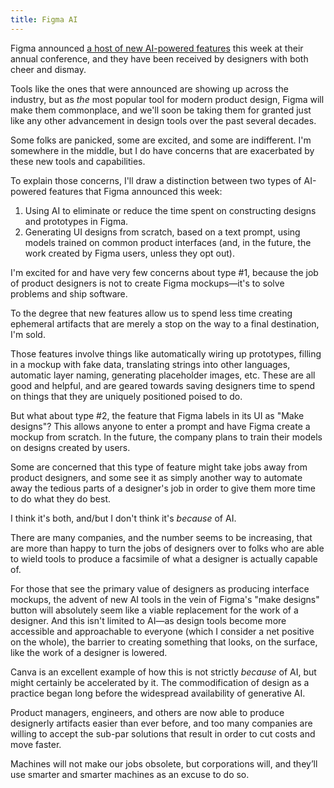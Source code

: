 ```yaml
---
title: Figma AI 
---
```


Figma announced [a host of new AI-powered features](https://www.figma.com/ai) this week at their annual conference, and they have been received by designers with both cheer and dismay. 

Tools like the ones that were announced are showing up across the industry, but as _the_ most popular tool for modern product design, Figma will make them commonplace, and we'll soon be taking them for granted just like any other advancement in design tools over the past several decades. 

Some folks are panicked, some are excited, and some are indifferent. I'm somewhere in the middle, but I do have concerns that are exacerbated by these new tools and capabilities. 

To explain those concerns, I'll draw a distinction between two types of AI-powered features that Figma announced this week:

1. Using AI to eliminate or reduce the time spent on constructing designs and prototypes in Figma.
2. Generating UI designs from scratch, based on a text prompt, using models trained on common product interfaces (and, in the future, the work created by Figma users, unless they opt out).

I'm excited for and have very few concerns about type #1, because the job of product designers is not to create Figma mockups—it's to solve problems and ship software. 

To the degree that new features allow us to spend less time creating ephemeral artifacts that are merely a stop on the way to a final destination, I'm sold.

Those features involve things like automatically wiring up prototypes, filling in a mockup with fake data, translating strings into other languages, automatic layer naming, generating placeholder images, etc. These are all good and helpful, and are geared towards saving designers time to spend on things that they are uniquely positioned poised to do. 

But what about type #2, the feature that Figma labels in its UI as "Make designs"? This allows anyone to enter a prompt and have Figma create a mockup from scratch. In the future, the company plans to train their models on designs created by users. 

Some are concerned that this type of feature might take jobs away from product designers, and some see it as simply another way to automate away the tedious parts of a designer's job in order to give them more time to do what they do best. 

I think it's both, and/but I don't think it's _because_ of AI. 

There are many companies, and the number seems to be increasing, that are more than happy to turn the jobs of designers over to folks who are able to wield tools to produce a facsimile of what a designer is actually capable of. 

For those that see the primary value of designers as producing interface mockups, the advent of new AI tools in the vein of Figma's "make designs" button will absolutely seem like a viable replacement for the work of a designer. And this isn't limited to AI—as design tools become more accessible and approachable to everyone (which I consider a net positive on the whole), the barrier to creating something that looks, on the surface, like the work of a designer is lowered. 

Canva is an excellent example of how this is not strictly _because_ of AI, but might certainly be accelerated by it. The commodification of design as a practice began long before the widespread availability of generative AI.  

Product managers, engineers, and others are now able to produce designerly artifacts easier than ever before, and too many companies are willing to accept the sub-par solutions that result in order to cut costs and move faster. 

Machines will not make our jobs obsolete, but corporations will, and they’ll use smarter and smarter machines as an excuse to do so.

